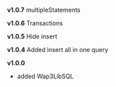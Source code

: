 **v1.0.7**
multipleStatements

**v1.0.6**
Transactions

**v1.0.5**
Hide insert


**v1.0.4**
Added insert all in one query

**v1.0.0**
- added Wap3LibSQL